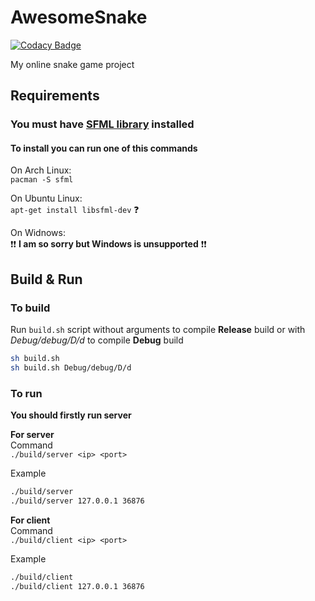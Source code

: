 # AwesomeSnake

[![Codacy Badge](https://api.codacy.com/project/badge/Grade/9aba85ea869247dc9539af22fa740b43)](https://app.codacy.com/gh/mysterious-games/AwesomeSnake?utm_source=github.com&utm_medium=referral&utm_content=mysterious-games/AwesomeSnake&utm_campaign=Badge_Grade)

My online snake game project

## Requirements

### **You must have [SFML library](https://www.sfml-dev.org/) installed**

#### To install you can run one of this commands

On Arch Linux:  
```pacman -S sfml```

On Ubuntu Linux:  
```apt-get install libsfml-dev``` :question:

On Widnows:  
:exclamation::exclamation: **I am so sorry but Windows is unsupported** :exclamation::exclamation:

## Build & Run
### To build
Run ```build.sh``` script without arguments to compile **Release** build or with *Debug/debug/D/d* to compile **Debug** build
```bash
sh build.sh
sh build.sh Debug/debug/D/d
```

### To run
**You should firstly run server**

**For server**  
Command  
```./build/server <ip> <port>```

Example 
```bash
./build/server 
./build/server 127.0.0.1 36876
```
**For client**  
Command  
```./build/client <ip> <port>```

Example  
```bash
./build/client
./build/client 127.0.0.1 36876
```
